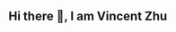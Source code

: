 ## Hi there 👋, I am Vincent Zhu

<!--
**vincentvicente/vincentvicente** is a ✨ _special_ ✨ repository because its `README.md` (this file) appears on your GitHub profile.

Here are some ideas to get you started:

- 🔭 I’m currently a computer science student at Northeastern Univeristy, Seattle Campus
- 🍃 I’m a full stack software developer, a machine learning enthusiast.
- 🤔 I’m currently looking for 2024 winter/2025 summer intern opportunities.
- 🔧 Techinical skills that I have: Java, Python, C ++, React, Springboot, Git, LlamaIndex
- ⚡ Fun fact: I am also an amateur powerlifer.
- 📫 Please reach me at my LinkedIn profile: https://www.linkedin.com/in/qiyuan-zhu-6171b9249/
-->

